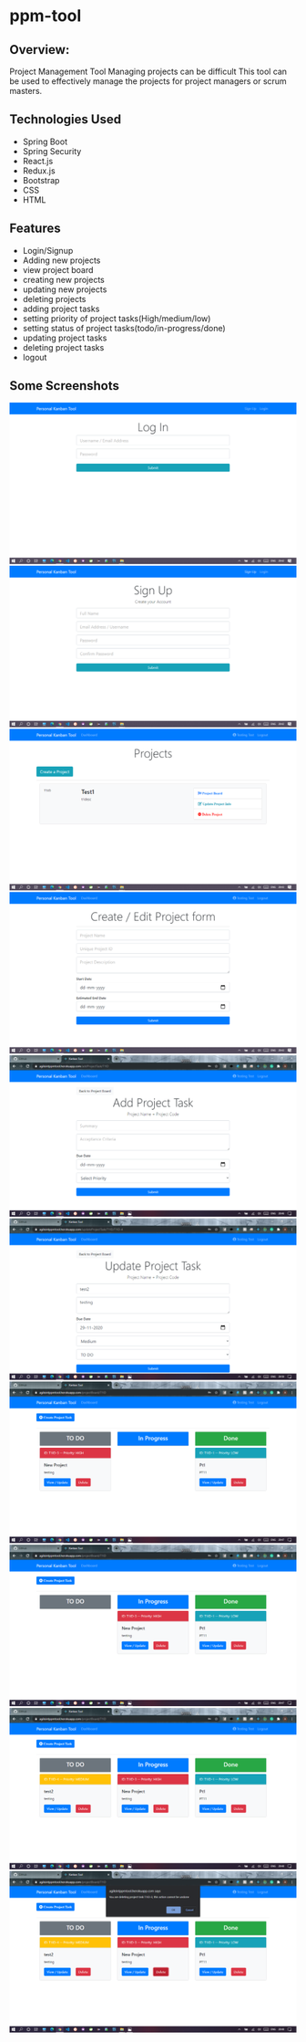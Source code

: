 # ppm-tool

## Overview:
Project Management Tool 
Managing projects can be difficult
This tool can be used to effectively manage the projects for project managers or scrum masters.

## Technologies Used
- Spring Boot
- Spring Security
- React.js
- Redux.js
- Bootstrap
- CSS
- HTML

## Features
- Login/Signup
- Adding new projects
- view project board
- creating new projects
- updating new projects
- deleting projects
- adding project tasks
- setting priority of project tasks(High/medium/low)
- setting status of project tasks(todo/in-progress/done)
- updating project tasks
- deleting project tasks
- logout

## Some Screenshots
![sc1](App-screenshot/1.png)
![sc2](App-screenshot/2.png)
![sc3](App-screenshot/3.png)
![sc4](App-screenshot/4.png)
![sc5](App-screenshot/5.png)
![sc6](App-screenshot/6.png)
![sc7](App-screenshot/7.png)
![sc8](App-screenshot/8.png)
![sc9](App-screenshot/9.png)
![sc10](App-screenshot/10.png)
